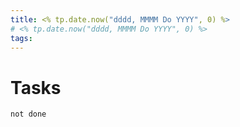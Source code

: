 ```yaml
---
title: <% tp.date.now("dddd, MMMM Do YYYY", 0) %> 
# <% tp.date.now("dddd, MMMM Do YYYY", 0) %>
tags: 
---
```


# Tasks
```tasks
not done
```
